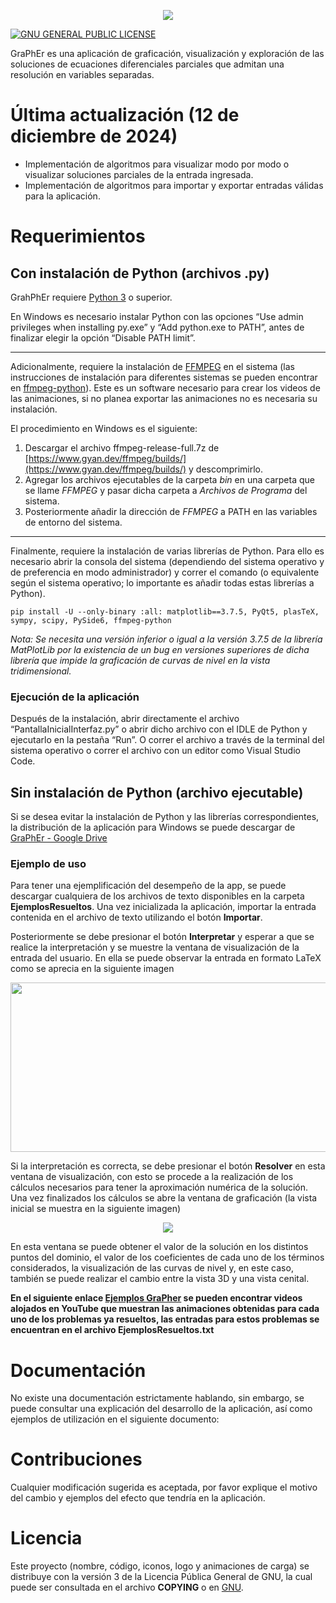 <p align="center">
    <a href="https://github.com/LuisNavaFisBio/GraPhEr_Ecuaciones-Diferenciales-Parciales-Separables">
        <img src="https://github.com/LuisNavaFisBio/GraPhEr_Ecuaciones-Diferenciales-Parciales-Separables/blob/main/LogoPrincipal.png">
    </a>
</p>

[![GNU GENERAL PUBLIC LICENSE](https://www.gnu.org/graphics/gplv3-127x51.png?style=flat)](https://www.gnu.org/licenses/gpl-3.0.html#license-text)

GraPhEr es una aplicación de graficación, visualización y exploración de las soluciones de ecuaciones diferenciales parciales que admitan una resolución en variables separadas.

# Última actualización (12 de diciembre de 2024)

- Implementación de algoritmos para visualizar modo por modo o visualizar soluciones parciales de la entrada ingresada.
- Implementación de algoritmos para importar y exportar entradas válidas para la aplicación.

# Requerimientos

## Con instalación de Python (archivos .py)

GrahPhEr requiere [Python 3](https://www.python.org/downloads/) o superior. 

En Windows es necesario instalar Python con las opciones “Use admin privileges when installing py.exe” y “Add python.exe to PATH”, antes de finalizar elegir la opción “Disable PATH limit”.

---

Adicionalmente, requiere la instalación de [FFMPEG](https://ffmpeg.org/download.html) en el sistema (las instrucciones de instalación para diferentes sistemas se pueden encontrar en 
[ffmpeg-python](https://github.com/kkroening/ffmpeg-python)). Este es un software necesario para crear los videos de las animaciones, si no planea exportar las animaciones no es necesaria su instalación.

El procedimiento en Windows es el siguiente:
1. Descargar el archivo ffmpeg-release-full.7z de [https://www.gyan.dev/ffmpeg/builds/](https://www.gyan.dev/ffmpeg/builds/) y descomprimirlo.
2. Agregar los archivos ejecutables de la carpeta *bin* en una carpeta que se llame *FFMPEG* y pasar dicha carpeta a *Archivos de Programa* del sistema.
3. Posteriormente añadir la dirección de *FFMPEG* a PATH en las variables de entorno del sistema.

---

Finalmente, requiere la instalación de varias librerías de Python. Para ello es necesario abrir la consola del sistema (dependiendo del sistema operativo y de preferencia en modo administrador) y correr el comando (o equivalente según el sistema operativo; lo importante es añadir todas estas librerías a Python).

```
pip install -U --only-binary :all: matplotlib==3.7.5, PyQt5, plasTeX, sympy, scipy, PySide6, ffmpeg-python
```

*Nota: Se necesita una versión inferior o igual a la versión 3.7.5 de la librería MatPlotLib por la existencia de un bug en versiones superiores de dicha librería que impide la graficación de curvas de nivel en la vista tridimensional.*

### Ejecución de la aplicación

Después de la instalación, abrir directamente el archivo “PantallaInicialInterfaz.py” o abrir dicho archivo con el IDLE de Python y ejecutarlo en la pestaña “Run”. O correr el archivo a través de la terminal del sistema operativo o correr el archivo con un editor como Visual Studio Code.


## Sin instalación de Python (archivo ejecutable)

Si se desea evitar la instalación de Python y las librerías correspondientes, la distribución de la aplicación para Windows se puede descargar de [GraPhEr - Google Drive](https://drive.google.com/file/d/1I3vIstvLn2M7dMdNX2sPaJHzj-khZUCA)

### Ejemplo de uso

Para tener una ejemplificación del desempeño de la app, se puede descargar cualquiera de los archivos de texto disponibles en la carpeta **EjemplosResueltos**. Una vez inicializada la aplicación, importar la entrada contenida en el archivo de texto utilizando el botón **Importar**.

Posteriormente se debe presionar el botón **Interpretar** y esperar a que se realice la interpretación y se muestre la ventana de visualización de la entrada del usuario. En ella se puede observar la entrada en formato LaTeX como se aprecia en la siguiente imagen

<p align="center">
    <a>
        <img src="https://github.com/LuisNavaFisBio/GraPhEr_Ecuaciones-Diferenciales-Parciales-Separables/blob/main/EjemploInterpretacion.bmp" style="width: 950px; height: 271px;">
    </a>
</p>

Si la interpretación es correcta, se debe presionar el botón **Resolver** en esta ventana de visualización, con esto se procede a la realización de los cálculos necesarios para tener la aproximación numérica de la solución. Una vez finalizados los cálculos se abre la ventana de graficación (la vista inicial se muestra en la siguiente imagen)

<p align="center">
    <a>
        <img src="https://github.com/LuisNavaFisBio/GraPhEr_Ecuaciones-Diferenciales-Parciales-Separables/blob/main/EjemploVentanaGraficacion.png">
    </a>
</p>

En esta ventana se puede obtener el valor de la solución en los distintos puntos del dominio, el valor de los coeficientes de cada uno de los términos considerados, la visualización de las curvas de nivel y, en este caso, también se puede realizar el cambio entre la vista 3D y una vista cenital.

**En el siguiente enlace [Ejemplos GraPher](https://youtube.com/playlist?list=PLDXxCxAJtfBglyxTJl_z-5euuph1bhJEH&si=NSw4tSfEgUvtZpNV) se pueden encontrar videos alojados en YouTube que muestran las animaciones obtenidas para cada uno de los problemas ya resueltos, las entradas para estos problemas se encuentran en el archivo EjemplosResueltos.txt**


# Documentación

No existe una documentación estrictamente hablando, sin embargo, se puede consultar una explicación del desarrollo de la aplicación, así como ejemplos de utilización en el siguiente documento:


# Contribuciones
Cualquier modificación sugerida es aceptada, por favor explique el motivo del cambio y ejemplos del efecto que tendría en la aplicación. 

# Licencia
Este proyecto (nombre, código, iconos, logo y animaciones de carga) se distribuye con la versión 3 de la Licencia Pública General de GNU, la cual puede ser consultada en el archivo **COPYING** o en [GNU](https://www.gnu.org/licenses/). 
